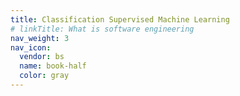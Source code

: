```yaml
---
title: Classification Supervised Machine Learning
# linkTitle: What is software engineering
nav_weight: 3
nav_icon:
  vendor: bs
  name: book-half
  color: gray
---
```

